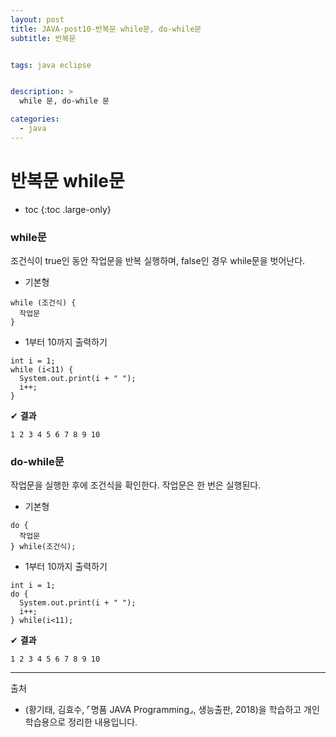 ```yaml
---
layout: post
title: JAVA-post10-반복문 while문, do-while문
subtitle: 반복문


tags: java eclipse


description: >
  while 문, do-while 문

categories:
  - java
---
```

# 반복문 while문


* toc
{:toc .large-only}

### while문

조건식이 true인 동안 작업문을 반복 실행하며, false인 경우 while문을 벗어난다.

- 기본형

~~~
while (조건식) {
  작업문
}
~~~

- 1부터 10까지 출력하기

~~~
int i = 1;
while (i<11) {
  System.out.print(i + " ");
  i++;
}
~~~

✔ **결과**
~~~
1 2 3 4 5 6 7 8 9 10
~~~

### do-while문

작업문을 실행한 후에 조건식을 확인한다.
작업문은 한 번은 실행된다.

- 기본형

~~~
do {
  작업문
} while(조건식);
~~~

- 1부터 10까지 출력하기

~~~
int i = 1;
do {
  System.out.print(i + " ");
  i++;
} while(i<11);
~~~

✔ **결과**
~~~
1 2 3 4 5 6 7 8 9 10
~~~






-----
출처

- (황기태, 김효수, ⌜명품 JAVA Programming⌟, 생능출판, 	2018)을 학습하고 개인 학습용으로 정리한 내용입니다.
